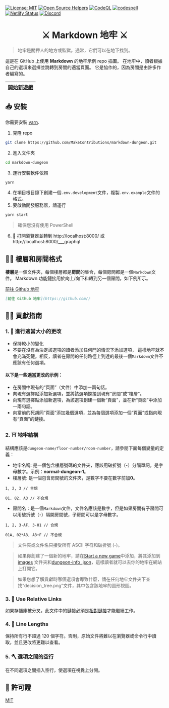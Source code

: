 [![License: MIT](https://img.shields.io/badge/License-MIT-blue.svg)](https://opensource.org/licenses/MIT)
[![Open Source Helpers](https://www.codetriage.com/makecontributions/markdown-dungeon/badges/users.svg)](https://www.codetriage.com/makecontributions/markdown-dungeon)
[![CodeQL](https://github.com/MakeContributions/markdown-dungeon/actions/workflows/codeql-analysis.yml/badge.svg)](https://github.com/MakeContributions/markdown-dungeon/actions/workflows/codeql-analysis.yml)
[![codespell](https://github.com/MakeContributions/markdown-dungeon/actions/workflows/codespell.yml/badge.svg)](https://github.com/MakeContributions/markdown-dungeon/actions/workflows/codespell.yml)
[![Netlify Status](https://api.netlify.com/api/v1/badges/320e6533-33ab-402c-bfb9-ebac1881b260/deploy-status)](https://app.netlify.com/sites/markdown-dungeon/deploys)
[![Discord](https://img.shields.io/discord/863049619734790185?color=7389D8&logo=discord&logoColor=ffffff&label=&labelColor=6A7EC2)](https://discord.gg/ydWxdqbTyK)

 <h1 align="center">⚔️ Markdown 地牢 ⚔️</h1>

> 地牢是關押人的地方或監獄。通常，它們可以在地下找到。

這是在 GitHub 上使用 **Markdown** 的地牢示例 repo 插圖。
在地牢中，讀者根據自己的選項來選擇並跳轉到房間的適當頁面。
它是協作的，因為房間是由許多作者編寫的。

| [開始新遊戲](./../start-new-game.md) |
| --------------------------------------- |

## 📥 安裝

你需要安裝 [yarn](https://www.npmjs.com/package/yarn).

1. 克隆 repo

```bash
git clone https://github.com/MakeContributions/markdown-dungeon.git
```

2. 進入文件夾

```bash
cd markdown-dungeon
```

3. 運行安裝軟件依賴

```bash
yarn
```

4. 在項目根目錄下創建一個`.env.development`文件，複製`.env.example`文件的格式。
5. 要啟動開發服務器，請運行

```bash
yarn start
```

> 確保您沒有使用 PowerShell

6. 🎉 打開瀏覽器並轉到 http://localhost:8000/ 或 http://localhost:8000/___graphql

## 👷‍♂️ 樓層和房間格式

**樓層**是一個文件夾，每個樓層都是**房間**的集合，每個房間都是一個`Markdown`文件。
Markdown 功能鏈接用於向上/向下和轉到另一個房間，如下例所示。

[前往 Github 地牢](https://github.com/)

```markdown
[前往 Github 地牢](https://github.com/)
```

## 👩‍💻 貢獻指南

### 1. 📐 進行適當大小的更改

- 保持較小的變化
- 不要在沒有為決定該選項的讀者添加任何門的情況下添加選項，
  這樣地牢就不會充滿死鏈。相反，讀者在房間的任何路徑上到達的最後一個`Markdown`文件不應該有任何選項。
  
#### 以下是一些適當更改的示例：

- 在房間中現有的“頁面”（文件）中添加一兩句話。
- 向現有選擇點添加新選項，並將該選項鍊接到現有“房間”或“樓層”。
- 向現有選擇點添加新選項，為該選項創建一個新“頁面”，並在新“頁面”中添加一兩句話。
- 向當前的死胡同“頁面”添加幾個選項，並為每個選項添加一個“頁面”或指向現有“頁面”的鏈接。

### 2. ⛩ 地牢結構

結構應該是`dungeon-name/floor-number/room-number`，請參閱下面每個變量的定義：

- 地牢名稱: 是一個包含樓層號碼的文件夾，應該用破折號（-）分隔單詞，是字母數字。示例：**normal-dungeon-1**。
- 樓層號: 是一個包含房間號的文件夾，是數字不要在數字前加**0**。

```textile
1, 2, 3 // 合規

01, 02, A3 // 不合規
```

- 房間名：是一個`Markdown`文件，文件名應該是數字，但是如果房間有子房間可以用破折號（-）隔開房間號，子房間可以是字母數字。
```textile
1, 2, 3-AF, 3-01 // 合規

01A, 02*A3, A3+F // 不合規
```

> 文件夾或文件名只接受所有 ASCII 字符和破折號 (-)。

> 如果你創建了一個新的地牢，請在[Start a new game](./../start-new-game.md)中添加，將其添加到[images](./../static/images)
> 文件夾和[dungeon-info .json](../src/data/dungeon-info.json)，這樣讀者就可以去你的地牢在網站上打開它。

> 如果您想了解貢獻時哪個選項會導致什麼，請在任何地牢文件夾下查找“decision_tree.png”文件，其中包含該地牢的圖形視圖。

### 3. 🔗 Use Relative Links
如果存儲庫被分叉，此文件中的鏈接必須是[相對鏈接](https://baike.baidu.hk/item/%E7%9B%B8%E5%B0%8D%E8%B7%AF%E5%BE%91/479926)才能繼續工作。

### 4. 📏 Line Lengths
保持所有行不超過 120 個字符。否則，原始文件將難以在瀏覽器或命令行中讀取，並且更改將更難以查看。

### 5. 🪓 選項之間的空行
在不同選項之間插入空行，使選項在視覺上分開。

## 📝 許可證

[MIT](./LICENSE)
